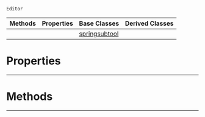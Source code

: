  `Editor`

|Methods|Properties|Base Classes|Derived Classes|
|---|---|---|---|
| | |[springsubtool](https://github.com/PlasmaEngine/PlasmaDocs/blob/master/code_reference/class_reference/springsubtool.markdown)| |


 #  Properties


---  
 #  Methods


---  
 

 